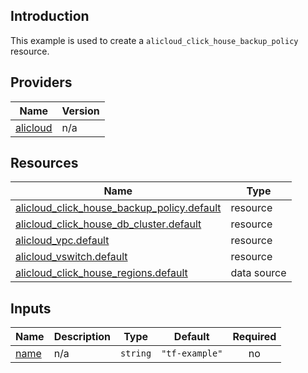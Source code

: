 <!-- BEGIN_TF_DOCS -->
## Introduction

This example is used to create a `alicloud_click_house_backup_policy` resource.

## Providers

| Name | Version |
|------|---------|
| <a name="provider_alicloud"></a> [alicloud](#provider\_alicloud) | n/a |

## Resources

| Name | Type |
|------|------|
| [alicloud_click_house_backup_policy.default](https://registry.terraform.io/providers/aliyun/alicloud/latest/docs/resources/click_house_backup_policy) | resource |
| [alicloud_click_house_db_cluster.default](https://registry.terraform.io/providers/aliyun/alicloud/latest/docs/resources/click_house_db_cluster) | resource |
| [alicloud_vpc.default](https://registry.terraform.io/providers/aliyun/alicloud/latest/docs/resources/vpc) | resource |
| [alicloud_vswitch.default](https://registry.terraform.io/providers/aliyun/alicloud/latest/docs/resources/vswitch) | resource |
| [alicloud_click_house_regions.default](https://registry.terraform.io/providers/aliyun/alicloud/latest/docs/data-sources/click_house_regions) | data source |

## Inputs

| Name | Description | Type | Default | Required |
|------|-------------|------|---------|:--------:|
| <a name="input_name"></a> [name](#input\_name) | n/a | `string` | `"tf-example"` | no |
<!-- END_TF_DOCS -->    